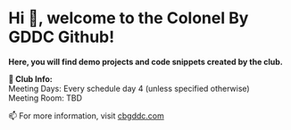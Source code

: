 # Hi 👋,  welcome to the Colonel By GDDC Github!

**Here, you will find demo projects and code snippets created by the club.** 

**🌱 Club Info:**
<br>
Meeting Days: Every schedule day 4 (unless specified otherwise)
<br>
Meeting Room: TBD

📫 For more information, visit [cbgddc.com](https://cbgddc.com/)


<!--
**ColonelByGDDC/ColonelByGDDC** is a ✨ _special_ ✨ repository because its `README.md` (this file) appears on your GitHub profile.

Here are some ideas to get you started:

- 🔭 I’m currently working on ...
- 🌱 I’m currently learning ...
- 👯 I’m looking to collaborate on ...
- 🤔 I’m looking for help with ...
- 💬 Ask me about ...
- 📫 How to reach me: ...
- 😄 Pronouns: ...
- ⚡ Fun fact: ...
-->
